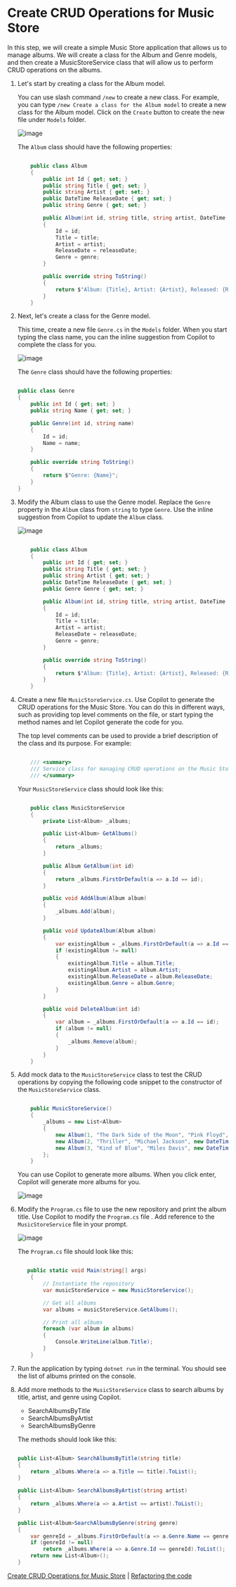 # Create CRUD Operations for Music Store

In this step, we will create a simple Music Store application that allows us to manage albums. We will create a class for the Album and Genre models, and then create a MusicStoreService class that will allow us to perform CRUD operations on the albums.

1. Let's start by creating a class for the Album model.

   You can use slash command `/new` to create a new class. For example, you can type `/new Create a class for the Album model` to create a new class for the Album model.
   Click on the `Create` button to create the new file under `Models` folder.

   ![image](./media/374416226-e2e2fee3-2160-46d1-bced-1898cbb8b926.png)

   The `Album` class should have the following properties:

   ```csharp

       public class Album
       {
           public int Id { get; set; }
           public string Title { get; set; }
           public string Artist { get; set; }
           public DateTime ReleaseDate { get; set; }
           public string Genre { get; set; }

           public Album(int id, string title, string artist, DateTime releaseDate, string genre)
           {
               Id = id;
               Title = title;
               Artist = artist;
               ReleaseDate = releaseDate;
               Genre = genre;
           }

           public override string ToString()
           {
               return $"Album: {Title}, Artist: {Artist}, Released: {ReleaseDate.ToShortDateString()}, Genre: {Genre}";
           }
       }

   ```

2. Next, let's create a class for the Genre model.

   This time, create a new file `Genre.cs` in the `Models` folder.
   When you start typing the class name, you can the inline suggestion from Copilot to complete the class for you.

   ![image](/media/374417221-6e072689-cc38-471c-8917-95a7ac784113.png)

   The `Genre` class should have the following properties:

   ```csharp

   public class Genre
   {
       public int Id { get; set; }
       public string Name { get; set; }

       public Genre(int id, string name)
       {
           Id = id;
           Name = name;
       }

       public override string ToString()
       {
           return $"Genre: {Name}";
       }
   }

   ```

3. Modify the Album class to use the Genre model.
   Replace the `Genre` property in the `Album` class from `string` to type `Genre`.
   Use the inline suggestion from Copilot to update the `Album` class.

   ![image](/media/374416663-07c6ce78-67ba-4d64-8122-98bf08b2d351.png)

   ```csharp

       public class Album
       {
           public int Id { get; set; }
           public string Title { get; set; }
           public string Artist { get; set; }
           public DateTime ReleaseDate { get; set; }
           public Genre Genre { get; set; }

           public Album(int id, string title, string artist, DateTime releaseDate, Genre genre)
           {
               Id = id;
               Title = title;
               Artist = artist;
               ReleaseDate = releaseDate;
               Genre = genre;
           }

           public override string ToString()
           {
               return $"Album: {Title}, Artist: {Artist}, Released: {ReleaseDate.ToShortDateString()}, Genre: {Genre.Name}";
           }
       }

   ```

4. Create a new file `MusicStoreService.cs`. Use Copilot to generate the CRUD operations for the Music Store.
   You can do this in different ways, such as providing top level comments on the file, or start typing the method names and let Copilot generate the code for you.

   The top level comments can be used to provide a brief description of the class and its purpose. For example:

   ```csharp

       /// <summary>
       /// Service class for managing CRUD operations on the Music Store.
       /// </summary>

   ```

   Your `MusicStoreService` class should look like this:

   ```csharp

       public class MusicStoreService
       {
           private List<Album> _albums;

           public List<Album> GetAlbums()
           {
               return _albums;
           }

           public Album GetAlbum(int id)
           {
               return _albums.FirstOrDefault(a => a.Id == id);
           }

           public void AddAlbum(Album album)
           {
               _albums.Add(album);
           }

           public void UpdateAlbum(Album album)
           {
               var existingAlbum = _albums.FirstOrDefault(a => a.Id == album.Id);
               if (existingAlbum != null)
               {
                   existingAlbum.Title = album.Title;
                   existingAlbum.Artist = album.Artist;
                   existingAlbum.ReleaseDate = album.ReleaseDate;
                   existingAlbum.Genre = album.Genre;
               }
           }

           public void DeleteAlbum(int id)
           {
               var album = _albums.FirstOrDefault(a => a.Id == id);
               if (album != null)
               {
                   _albums.Remove(album);
               }
           }
       }

   ```

5. Add mock data to the `MusicStoreService` class to test the CRUD operations by copying the following code snippet to the constructor of the `MusicStoreService` class.

   ```csharp

       public MusicStoreService()
       {
           _albums = new List<Album>
           {
               new Album(1, "The Dark Side of the Moon", "Pink Floyd", new DateTime(1973, 3, 1), new Genre(1, "Rock")),
               new Album(2, "Thriller", "Michael Jackson", new DateTime(1982, 11, 30), new Genre(2, "Pop")),
               new Album(3, "Kind of Blue", "Miles Davis", new DateTime(1959, 8, 17), new Genre(3, "Jazz"))
           };
       }

   ```

   You can use Copilot to generate more albums. When you click enter, Copilot will generate more albums for you.

   ![image](/media/374417333-baec4c0e-6b05-4b49-86d5-84b33040690d.png)

6. Modify the `Program.cs` file to use the new repository and print the album title.
   Use Copilot to modify the `Program.cs` file . Add reference to the `MusicStoreService` file in your prompt.

   ![image](media/374421950-cee4fdd7-c77d-4c6f-8581-71839e563dc2.png)

   The `Program.cs` file should look like this:

   ```csharp

      public static void Main(string[] args)
       {
           // Instantiate the repository
           var musicStoreService = new MusicStoreService();

           // Get all albums
           var albums = musicStoreService.GetAlbums();

           // Print all albums
           foreach (var album in albums)
           {
               Console.WriteLine(album.Title);
           }
       }
   ```

7. Run the application by typing `dotnet run` in the terminal. You should see the list of albums printed on the console.

8. Add more methods to the `MusicStoreService` class to search albums by title, artist, and genre using Copilot.

   - SearchAlbumsByTitle
   - SearchAlbumsByArtist
   - SearchAlbumsByGenre

   The methods should look like this:

   ```csharp

   public List<Album> SearchAlbumsByTitle(string title)
   {
       return _albums.Where(a => a.Title == title).ToList();
   }

   public List<Album> SearchAlbumsByArtist(string artist)
   {
       return _albums.Where(a => a.Artist == artist).ToList();
   }

   public List<Album>SearchAlbumsByGenre(string genre)
   {
       var genreId = _albums.FirstOrDefault(a => a.Genre.Name == genre)?.Genre.Id;
       if (genreId != null)
           return _albums.Where(a => a.Genre.Id == genreId).ToList();
       return new List<Album>();
   }

   ```

[Create CRUD Operations for Music Store](./02-Step02.md) | [Refactoring the code](./03-Step03.md)
